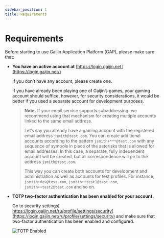 ```yaml
---
sidebar_position: 1
title: Requirements
---
```


# Requirements

Before starting to use Gaijin Application Platform (GAP), please make sure that:

- **You have an active account at** [https://login.gaijin.net](https://login.gaijin.net/)

  If you don’t have any account, please create one.

  If you have already been playing one of Gaijin’s games, your gaming account should suffice, however, for security considerations, it would be better if you used a separate account for development purposes.

  > **Note.**
  > If your email service supports subaddressing, we recommend using that mechanism for creating multiple accounts linked to the same email address.
  >
  > Let’s say you already have a gaming account with the registered email address `jsmith@test.com`. You can create additional accounts according to the pattern `jsmith+***@test.com` with any sequence of symbols in place of the asterisks that is allowed for email addresses. In this case, a separate, fully independent account will be created, but all correspondence will go to the address `jsmith@test.com`.
  >
  > This way you can create both accounts for development and administration as well as accounts for test profiles. For instance, `jsmith+dev@test.com`, `jsmith++test1@test.com`, `jsmith++test2@test.com` and so on.

- **TOTP two-factor authentication has been enabled for your account.**

  Go to security settings[ https://login.gaijin.net/ru/profile/settings/security](https://login.gaijin.net/ru/profile/settings/security) and make sure that two-factor authentication has been enabled and configured.

  ![TOTP Enabled](https://user-images.githubusercontent.com/8239624/169321310-fa2ecf9b-e303-473c-8157-c58c620ba4b1.png)
